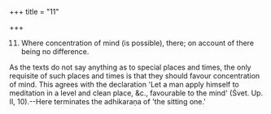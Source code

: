 +++
title = "11"

+++


11. Where concentration of mind (is possible), there; on account of there being no difference.

As the texts do not say anything as to special places and times, the only requisite of such places and times is that they should favour concentration of mind. This agrees with the declaration 'Let a man apply himself to meditation in a level and clean place, &c., favourable to the mind' (Śvet. Up. II, 10).--Here terminates the adhikaraṇa of 'the sitting one.'


